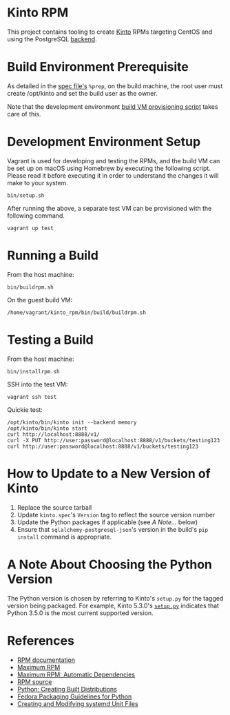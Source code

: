 Kinto RPM
=========
This project contains tooling to create [Kinto](http://kinto.readthedocs.io) RPMs targeting CentOS and using the
PostgreSQL [backend](http://kinto.readthedocs.io/en/stable/configuration/settings.html#backends).

Build Environment Prerequisite
==============================
As detailed in the [spec file's](SPECS/kinto.spec) `%prep`, on the build machine, the root user must create /opt/kinto
and set the build user as the owner.

Note that the development environment [build VM provisioning script](bin/build/provision.sh) takes care of this.

Development Environment Setup
=============================
Vagrant is used for developing and testing the RPMs, and the build VM can be set up on macOS using Homebrew by executing
the following script. Please read it before executing it in order to understand the changes it will make to your system.

    bin/setup.sh
    
After running the above, a separate test VM can be provisioned with the following command.

    vagrant up test
    
Running a Build
===============
From the host machine:

    bin/buildrpm.sh
    
On the guest build VM:

    /home/vagrant/kinto_rpm/bin/build/buildrpm.sh
        
Testing a Build
===============
From the host machine:

    bin/installrpm.sh
    
SSH into the test VM:

    vagrant ssh test
    
Quickie test:

    /opt/kinto/bin/kinto init --backend memory
    /opt/kinto/bin/kinto start
    curl http://localhost:8888/v1/
    curl -X PUT http://user:password@localhost:8888/v1/buckets/testing123
    curl http://user:password@localhost:8888/v1/buckets/testing123
    
How to Update to a New Version of Kinto
=======================================
1. Replace the source tarball
2. Update `kinto.spec`'s `Version` tag to reflect the source version number
3. Update the Python packages if applicable (see _A Note..._ below)
3. Ensure that `sqlalchemy-postgresql-json`'s version in the build's `pip install` command is appropriate.
   
A Note About Choosing the Python Version
========================================
The Python version is chosen by referring to Kinto's `setup.py` for the tagged version being packaged. For example,
Kinto 5.3.0's [`setup.py`](https://github.com/Kinto/kinto/blob/5.3.0/setup.py#L103) indicates that Python 3.5.0 is the
most current supported version.

References
==========
* [RPM documentation](http://rpm.org/documentation.html)
* [Maximum RPM](http://rpm.org/max-rpm-snapshot/)
* [Maximum RPM: Automatic Dependencies](http://ftp.rpm.org/max-rpm/s1-rpm-depend-auto-depend.html)
* [RPM source](https://github.com/rpm-software-management/rpm)
* [Python: Creating Built Distributions](https://docs.python.org/3/distutils/builtdist.html)
* [Fedora Packaging Guidelines for Python](https://fedoraproject.org/wiki/Packaging:Python)
* [Creating and Modifying systemd Unit Files](https://access.redhat.com/documentation/en-US/Red_Hat_Enterprise_Linux/7/html/System_Administrators_Guide/sect-Managing_Services_with_systemd-Unit_Files.html)
